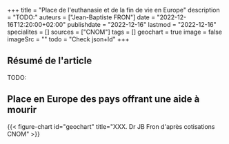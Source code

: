 +++
title = "Place de l'euthanasie et de la fin de vie en Europe"
description = "TODO:"
auteurs = ["Jean-Baptiste FRON"]
date = "2022-12-16T12:20:00+02:00"
publishdate = "2022-12-16"
lastmod = "2022-12-16"
specialites = []
sources = ["CNOM"]
tags = []
geochart = true
image = false
imageSrc = ""
todo = "Check json+ld"
+++

## Résumé de l'article

TODO:

## Place en Europe des pays offrant une aide à mourir

{{< figure-chart id="geochart" title="XXX. Dr JB Fron d'après cotisations CNOM" >}}

<script>
function drawRegionsMap() {
  var geoData = google.visualization.arrayToDataTable([
    ['Country', 'Réglementation'],
    ['Austria', 1],
    ['Belgium', 2],
    ['Croatia', 0],
    ['Czech Republic', 0],
    ['Denmark', 0],
    ['Finland', 0],
    ['France', 0],
    ['Germany', 0],
    ['Greece', 0],
    ['Ireland', 0],
    ['Italy', 0],
    ['Luxembourg', 3],
    ['Netherlands', 3],
    ['Norway', 0],
    ['Portugal', 1],
    ['Slovenia', 0],
    ['Spain', 3],
    ['Sweden', 0],
    ['Switzerland', 1],
    ['GB', 0],
  ])
  var geoOptions = {
  colorAxis: {minValue: 0,  colors: ['#ECEDFE', '#4150f5']},
  datalessRegionColor: '#fff',
  legend: {textStyle: {fontName: 'Roboto, sans-serif' }},
  region: '150',
  tooltip: {showColorCode: true}
  }
  var chart = new google.visualization.GeoChart(document.getElementById('geochart'))
  chart.draw(geoData, geoOptions)
}
</script>
